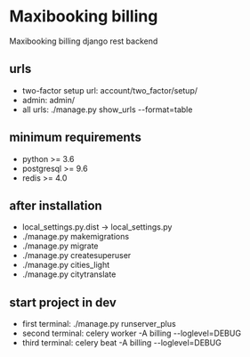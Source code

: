 # Maxibooking billing
Maxibooking billing django rest backend

## urls
* two-factor setup url: account/two_factor/setup/
* admin: admin/
* all urls: ./manage.py show_urls --format=table

## minimum requirements
* python >= 3.6
* postgresql >= 9.6
* redis >= 4.0

## after installation
* local_settings.py.dist -> local_settings.py
* ./manage.py makemigrations
* ./manage.py migrate
* ./manage.py createsuperuser
* ./manage.py cities_light
* ./manage.py citytranslate

## start project in dev
* first terminal: ./manage.py runserver_plus
* second terminal: celery worker -A billing --loglevel=DEBUG 
* third terminal: celery beat -A billing --loglevel=DEBUG

